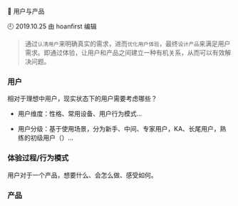 🐾 用户与产品

🕘 2019.10.25 由 hoanfirst 编辑

> 通过`认清用户`来明确真实的需求，进而`优化用户体验`，最终`设计产品`来满足用户需求。即通过体验，让用户和产品之间建立一种有机关系，从而可以有效解决问题。

### 用户

相对于理想中用户，现实状态下的用户需要考虑哪些？

- 用户维度：性格、常用设备、用户行为模式...

- 用户分级：基于使用场景，分为新手、中间、专家用户，KA、长尾用户，熟练的初级用户（）...


### 体验过程/行为模式

用户对于一个产品，想要什么、会怎么做、感受如何。

### 产品

